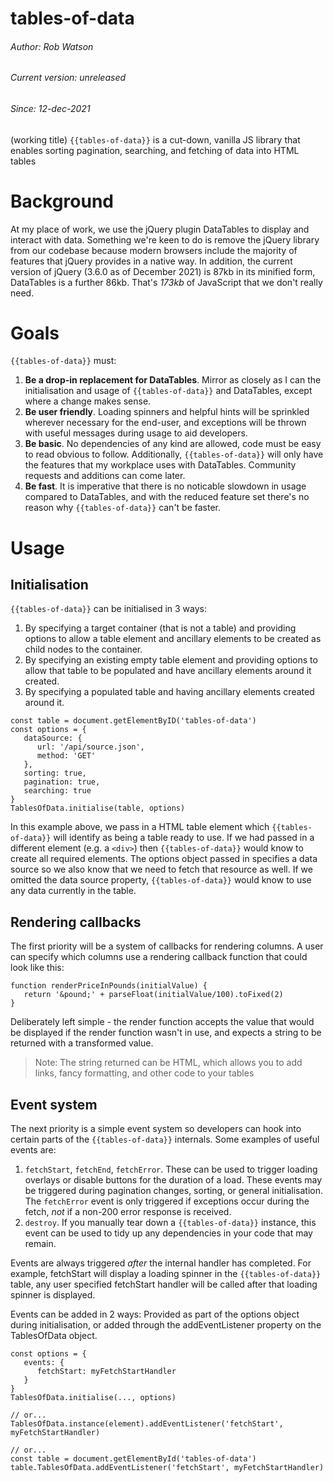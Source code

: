 # tables-of-data
###### Author: Rob Watson
###### Current version: *unreleased*
###### Since: 12-dec-2021

(working title) `{{tables-of-data}}` is a cut-down, vanilla JS library that enables sorting pagination, searching, and fetching of data into HTML tables


# Background
At my place of work, we use the jQuery plugin DataTables to display and interact with data.  Something we're keen to do is remove the jQuery library from our codebase because modern browsers include the majority of features that jQuery provides in a native way. In addition, the current version of jQuery (3.6.0 as of December 2021) is 87kb in its minified form, DataTables is a further 86kb.  That's *173kb* of JavaScript that we don't really need.


# Goals
`{{tables-of-data}}` must:
1. **Be a drop-in replacement for DataTables**.  Mirror as closely as I can the initialisation and usage of `{{tables-of-data}}` and DataTables, except where a change makes sense.
2. **Be user friendly**.  Loading spinners and helpful hints will be sprinkled wherever necessary for the end-user, and exceptions will be thrown with useful messages during usage to aid developers.
3. **Be basic**.  No dependencies of any kind are allowed, code must be easy to read obvious to follow.  Additionally, `{{tables-of-data}}` will only have the features that my workplace uses with DataTables.  Community requests and additions can come later.
4. **Be fast**.  It is imperative that there is no noticable slowdown in usage compared to DataTables, and with the reduced feature set there's no reason why `{{tables-of-data}}` can't be faster.


# Usage
## Initialisation
`{{tables-of-data}}` can be initialised in 3 ways:
1. By specifying a target container (that is not a table) and providing options to allow a table element and ancillary elements to be created as child nodes to the container.
2. By specifying an existing empty table element and providing options to allow that table to be populated and have ancillary elements around it created.
3. By specifying a populated table and having ancillary elements created around it.

```
const table = document.getElementByID('tables-of-data')
const options = {
   dataSource: {
      url: '/api/source.json',
      method: 'GET'
   },
   sorting: true,
   pagination: true,
   searching: true
}
TablesOfData.initialise(table, options)
```

In this example above, we pass in a HTML table element which `{{tables-of-data}}` will identify as being a table ready to use.  If we had passed in a different element (e.g. a `<div>`) then `{{tables-of-data}}` would know to create all required elements.  The options object passed in specifies a data source so we also know that we need to fetch that resource as well.  If we omitted the data source property, `{{tables-of-data}}` would know to use any data currently in the table.


## Rendering callbacks
The first priority will be a system of callbacks for rendering columns.  A user can specify which columns use a rendering callback function that could look like this:

```
function renderPriceInPounds(initialValue) {
   return '&pound;' + parseFloat(initialValue/100).toFixed(2)
}
```

Deliberately left simple - the render function accepts the value that would be displayed if the render function wasn't in use, and expects a string to be returned with a transformed value.

> Note: The string returned can be HTML, which allows you to add links, fancy formatting, and other code to your tables


## Event system
The next priority is a simple event system so developers can hook into certain parts of the `{{tables-of-data}}` internals.  Some examples of useful events are:

1. `fetchStart`, `fetchEnd`, `fetchError`.  These can be used to trigger loading overlays or disable buttons for the duration of a load.  These events may be triggered during pagination changes, sorting, or general initialisation.  The `fetchError` event is only triggered if exceptions occur during the fetch, *not* if a non-200 error response is received.
2. `destroy`.  If you manually tear down a `{{tables-of-data}}` instance, this event can be used to tidy up any dependencies in your code that may remain.

Events are always triggered _after_ the internal handler has completed.  For example, fetchStart will display a loading spinner in the `{{tables-of-data}}` table, any user specified fetchStart handler will be called after that loading spinner is displayed.

Events can be added in 2 ways:  Provided as part of the options object during initialisation, or added through the addEventListener property on the TablesOfData object.

```
const options = {
   events: {
      fetchStart: myFetchStartHandler
   }
}
TablesOfData.initialise(..., options)

// or...
TablesOfData.instance(element).addEventListener('fetchStart', myFetchStartHandler)

// or...
const table = document.getElementById('tables-of-data')
table.TablesOfData.addEventListener('fetchStart', myFetchStartHandler)
```
